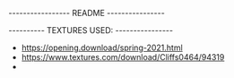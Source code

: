 ----------------- README ----------------





---------- TEXTURES USED: ----------------
- https://opening.download/spring-2021.html
- https://www.textures.com/download/Cliffs0464/94319
- 
